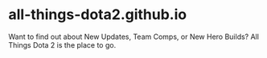 # all-things-dota2.github.io
Want to find out about New Updates, Team Comps, or New Hero Builds? All Things Dota 2 is the place to go.
